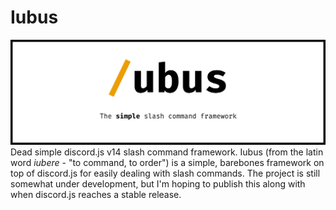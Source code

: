 # Iubus

![Iubus Banner](assets/banner.svg)
Dead simple discord.js v14 slash command framework. Iubus (from the latin word _iubere_ - "to command, to order") is a simple, barebones framework on top of discord.js for easily dealing with slash commands. The project is still somewhat under development, but I'm hoping to publish this along with when discord.js reaches a stable release.
